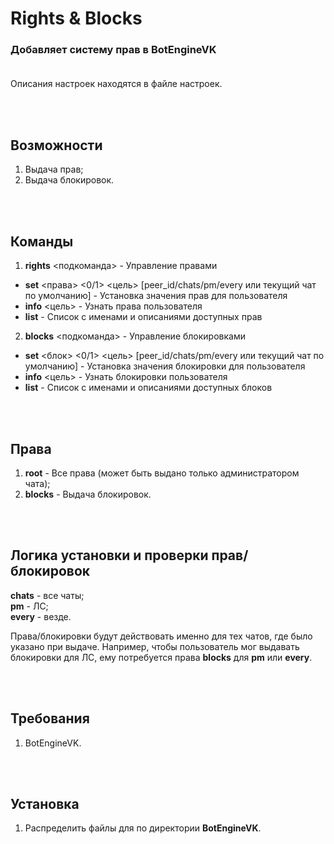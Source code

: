 # Rights & Blocks
### Добавляет систему прав в BotEngineVK<br><br>

Описания настроек находятся в файле настроек.

<br><br>
## Возможности
1. Выдача прав;
2. Выдача блокировок.

<br><br>
## Команды
1. **rights** <подкоманда> - Управление правами
* **set** <права> <0/1> <цель> [peer_id/chats/pm/every или текущий чат по умолчанию] - Установка значения прав для пользователя
* **info** <цель> - Узнать права пользователя
* **list** - Список с именами и описаниями доступных прав
2. **blocks** <подкоманда> - Управление блокировками
* **set** <блок> <0/1> <цель> [peer_id/chats/pm/every или текущий чат по умолчанию] - Установка значения блокировки для пользователя
* **info** <цель> - Узнать блокировки пользователя
* **list** - Список с именами и описаниями доступных блоков

<br><br>
## Права
1. **root** - Все права (может быть выдано только администратором чата);
2. **blocks** - Выдача блокировок.

<br><br>
## Логика установки и проверки прав/блокировок
**chats** - все чаты;<br>
**pm** - ЛС;<br>
**every** - везде.<br>

Права/блокировки будут действовать именно для тех чатов, где было указано при выдаче. Например, чтобы пользователь мог выдавать блокировки для ЛС, ему потребуется права **blocks** для **pm** или **every**.

<br><br>
## Требования
1. BotEngineVK.

<br><br>
## Установка
1. Распределить файлы для по директории **BotEngineVK**.
